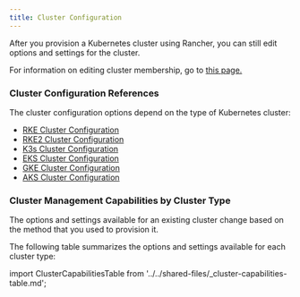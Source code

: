 ```yaml
---
title: Cluster Configuration
---
```


<head>
  <link rel="canonical" href="https://ranchermanager.docs.rancher.com/reference-guides/cluster-configuration"/>
</head>

After you provision a Kubernetes cluster using Rancher, you can still edit options and settings for the cluster.

For information on editing cluster membership, go to [this page.](../../how-to-guides/new-user-guides/manage-clusters/access-clusters/add-users-to-clusters.md)

### Cluster Configuration References

The cluster configuration options depend on the type of Kubernetes cluster:

- [RKE Cluster Configuration](rancher-server-configuration/rke1-cluster-configuration.md)
- [RKE2 Cluster Configuration](rancher-server-configuration/rke2-cluster-configuration.md)
- [K3s Cluster Configuration](rancher-server-configuration/k3s-cluster-configuration.md)
- [EKS Cluster Configuration](rancher-server-configuration/eks-cluster-configuration.md)
- [GKE Cluster Configuration](rancher-server-configuration/gke-cluster-configuration/gke-cluster-configuration.md)
- [AKS Cluster Configuration](rancher-server-configuration/aks-cluster-configuration.md)

### Cluster Management Capabilities by Cluster Type

The options and settings available for an existing cluster change based on the method that you used to provision it.

The following table summarizes the options and settings available for each cluster type:

import ClusterCapabilitiesTable from '../../shared-files/_cluster-capabilities-table.md';

<ClusterCapabilitiesTable />
